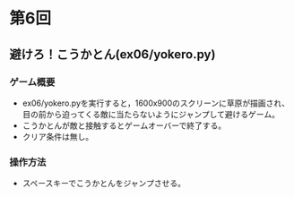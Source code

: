 # 第6回
## 避けろ！こうかとん(ex06/yokero.py)
### ゲーム概要
* ex06/yokero.pyを実行すると，1600x900のスクリーンに草原が描画され、目の前から迫ってくる敵に当たらないようにジャンプして避けるゲーム。
* こうかとんが敵と接触するとゲームオーバーで終了する。
* クリア条件は無し。
### 操作方法
* スペースキーでこうかとんをジャンプさせる。
